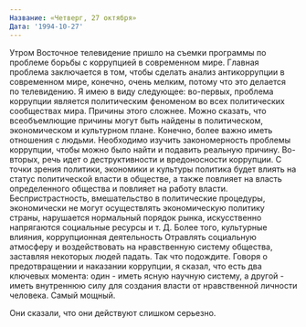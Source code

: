 ```yaml
---
Название: «Четверг, 27 октября»
Дата: '1994-10-27'
---
```


Утром Восточное телевидение пришло на съемки программы по проблеме борьбы с коррупцией в современном мире. Главная проблема заключается в том, чтобы сделать анализ антикоррупции в современном мире, конечно, очень мелким, потому что это делается по телевидению. Я имею в виду следующее: во-первых, проблема коррупции является политическим феноменом во всех политических сообществах мира. Причины этого сложнее. Можно сказать, что всеобъемлющие причины могут быть найдены в политическом, экономическом и культурном плане. Конечно, более важно иметь отношения с людьми. Необходимо изучить закономерность проблемы коррупции, чтобы можно было найти и подавить реальную причину. Во-вторых, речь идет о деструктивности и вредоносности коррупции. С точки зрения политики, экономики и культуры политика будет влиять на статус политической власти в обществе, а также повлияет на власть определенного общества и повлияет на работу власти. Беспристрастность, вмешательство в политические процедуры, экономически не могут осуществлять экономическую политику страны, нарушается нормальный порядок рынка, искусственно напрягаются социальные ресурсы и т. Д. Более того, культурные влияния, коррупционная деятельность Отравлять социальную атмосферу и воздействовать на нравственную систему общества, заставляя некоторых людей падать. Так что подождите. Говоря о предотвращении и наказании коррупции, я сказал, что есть два ключевых момента: один - иметь ясную научную систему, а другой - иметь внутреннюю силу для создания власти от нравственной личности человека. Самый мощный.

Они сказали, что они действуют слишком серьезно.

